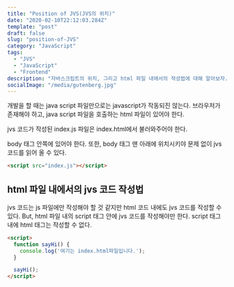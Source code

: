 ```yaml
---
title: "Position of JVS(JVS의 위치)"
date: "2020-02-10T22:12:03.284Z"
template: "post"
draft: false
slug: "position-of-JVS"
category: "JavaScript"
tags:
  - "JVS"
  - "JavaScript"
  - "Frontend"
description: "자바스크립트의 위치, 그리고 html 파일 내에서의 작성법에 대해 알아보자."
socialImage: "/media/gutenberg.jpg"
---
```


개발을 할 때는 java script 파일만으로는 javascript가 작동되진 않는다.
브라우저가 존재해야 하고, java script 파일을 호출하는 html 파일이 있어야 한다.

jvs 코드가 작성된 index.js 파일은 index.html에서 불러와주어야 한다.

body 태그 안쪽에 있어야 한다. 또한, body 태그 맨 아래에 위치시키야 문제 없이 jvs 코드를 읽어 올 수 있다. 
```html
<script src="index.js"></script>
```

## html 파일 내에서의 jvs 코드 작성법

jvs 코드는 js 파일에만 작성해야 할 것 같지만 html 코드 내에도 jvs 코드를 작성할 수 있다.
But, html 파일 내의 script 태그 안에 jvs 코드를 작성해야만 한다. script 태그 내에 html 태그는 작성할 수 없다.

```html
<script> 
  function sayHi() { 
    console.log('여기는 index.html파일입니다.'); 
  } 

  sayHi();
</script>
```